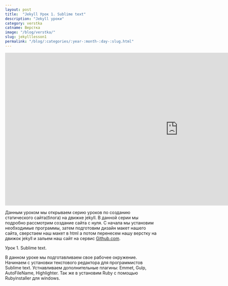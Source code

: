 ```yaml
---
layout: post
title:  "Jekyll Урок 1. Sublime text"
description: "Jekyll уроки"
category: verstka
catname: Верстка
image: "/blog/verstka/"
slug: jekylllesson1
permalink: "/blog/:categories/:year-:month-:day-:slug.html"
---
```

<iframe width="1134" height="500" src="https://www.youtube.com/embed/ZWPCXhJK_Rc?rel=0" frameborder="0" allowfullscreen></iframe>
<p>Данным уроком мы открываем серию уроков по созданию статического сайта(блога) на движке jekyll. В данной серии мы подробно рассмотрим создание сайта с нуля. С начала мы установим необходимые программы, затем подготовим дизайн макет нашего сайта, сверстаем наш макет в html а потом перенесем нашу верстку на движок jekyll и зальем наш сайт на сервис <a href="https://github.com">Github.com</a>.</p>
<p>Урок 1. Sublime text.</p>
<p>В данном уроке мы подготавливаем свое рабочее окружение. Начинаем с установки текстового редактора для программистов Sublime text. Устнавливаем дополнительные плагины: Emmet, Gulp, AutoFileName, Highlighter. Так же в установим Ruby с помощью Rubyinstaller для windows.</p>
